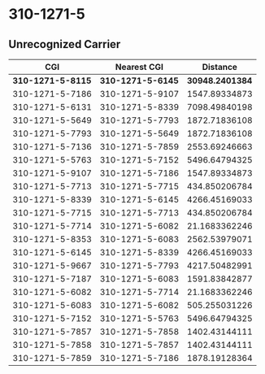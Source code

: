 # 310-1271-5
## Unrecognized Carrier


| CGI | Nearest CGI | Distance |
|-----|-------------|----------|
| **310-1271-5-8115** | **310-1271-5-6145** | **30948.2401384** |
| 310-1271-5-7186 | 310-1271-5-9107 | 1547.89334873 |
| 310-1271-5-6131 | 310-1271-5-8339 | 7098.49840198 |
| 310-1271-5-5649 | 310-1271-5-7793 | 1872.71836108 |
| 310-1271-5-7793 | 310-1271-5-5649 | 1872.71836108 |
| 310-1271-5-7136 | 310-1271-5-7859 | 2553.69246663 |
| 310-1271-5-5763 | 310-1271-5-7152 | 5496.64794325 |
| 310-1271-5-9107 | 310-1271-5-7186 | 1547.89334873 |
| 310-1271-5-7713 | 310-1271-5-7715 | 434.850206784 |
| 310-1271-5-8339 | 310-1271-5-6145 | 4266.45169033 |
| 310-1271-5-7715 | 310-1271-5-7713 | 434.850206784 |
| 310-1271-5-7714 | 310-1271-5-6082 | 21.1683362246 |
| 310-1271-5-8353 | 310-1271-5-6083 | 2562.53979071 |
| 310-1271-5-6145 | 310-1271-5-8339 | 4266.45169033 |
| 310-1271-5-9667 | 310-1271-5-7793 | 4217.50482991 |
| 310-1271-5-7187 | 310-1271-5-6083 | 1591.83842877 |
| 310-1271-5-6082 | 310-1271-5-7714 | 21.1683362246 |
| 310-1271-5-6083 | 310-1271-5-6082 | 505.255031226 |
| 310-1271-5-7152 | 310-1271-5-5763 | 5496.64794325 |
| 310-1271-5-7857 | 310-1271-5-7858 | 1402.43144111 |
| 310-1271-5-7858 | 310-1271-5-7857 | 1402.43144111 |
| 310-1271-5-7859 | 310-1271-5-7186 | 1878.19128364 |
